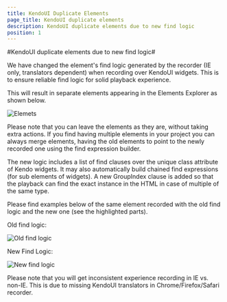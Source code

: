 ```yaml
---
title: KendoUI Duplicate Elements
page_title: KendoUI duplicate elements
description: KendoUI duplicate elements due to new find logic
position: 1
---
```

#KendoUI duplicate elements due to new find logic#

We have changed the element's find logic generated by the recorder (IE only, translators dependent) when recording over KendoUI widgets. This is to ensure reliable find logic for solid playback experience.

This will result in separate elements appearing in the Elements Explorer as shown below. 

![Elemets][1]

Please note that you can leave the elements as they are, without taking extra actions. If you find having multiple elements in your project you can always merge elements, having the old elements to point to the newly recorded one using the find expression builder.

The new logic includes a list of find clauses over the unique class attribute of Kendo widgets. It may also automatically build chained find expressions (for sub elements of widgets).
A new GroupIndex clause is added so that the playback can find the exact instance in the HTML in case of multiple of the same type.

Please find examples below of the same element recorded with the old find logic and the new one (see the highlighted parts).

Old find logic:

![Old find logic][2]

New Find Logic:

![New find logic][3]

Please note that you will get inconsistent experience recording in IE vs. non-IE. This is due to missing KendoUI translators in Chrome/Firefox/Safari recorder.

[1]: /img/knowledge-base/test-recording-kb/kendoui-duplicate-elements/fig1.png
[2]: /img/knowledge-base/test-recording-kb/kendoui-duplicate-elements/fig2.png
[3]: /img/knowledge-base/test-recording-kb/kendoui-duplicate-elements/fig3.png
